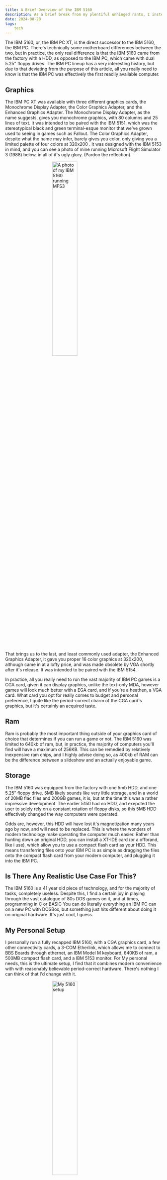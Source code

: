 ```yaml
---
title: A Brief Overview of the IBM 5160
description: As a brief break from my plentiful unhinged rants, I instead present a rant about my favorite piece of technology, the IBM 5160. It's useless in the modern era, but man is it cool, and I've been tinkering with one long enough that I owe it an article. I can't really think of any other ways to market this article.. read it if you like scrap metal, I guess.
date: 2024-08-20
tags: 
    tech
---
```


The IBM 5160, or, the IBM PC XT, is the direct successor to the IBM 5160, the IBM PC. There's technically some motherboard differences between the two, but in practice, the only real difference is that the IBM 5160 came from the factory with a HDD, as opposed to the IBM PC, which came with dual 5.25" floppy drives. The IBM PC lineup has a very interesting history, but due to that deviating from the purpose of this article, all you really need to know is that the IBM PC was effectively the first readily available computer.

## Graphics

The IBM PC XT was available with three different graphics cards, the Monochrome Display Adapter, the Color Graphics Adapter, and the Enhanced Graphics Adapter. The Monochrome Display Adapter, as the name suggests, gives you monochrome graphics, with 80 columns and 25 lines of text. It was intended to be paired with the IBM 5151, which was the stereotypical black and green terminal-esque monitor that we've grown used to seeing in games such as Fallout. The Color Graphics Adapter, despite what the name may infer, barely gives you color, only giving you a limited palette of four colors at 320x200 . It was designed with the IBM 5153 in mind, and you can see a photo of mine running Microsoft Flight Simulator 3 (1988) below, in all of it's ugly glory. (Pardon the reflection)

<img src="/img/fs3closeup.jpg" alt="A photo of my IBM 5160 running MFS3 "  height=40% style="display: block; margin: 0 auto"/>

That brings us to the last, and least commonly used adapter, the Enhanced Graphics Adapter, it gave you proper 16 color graphics at 320x200, although came in at a lofty price, and was made obsolete by VGA shortly after it's release. It was intended to be paired with the IBM 5154.

In practice, all you really need to run the vast majority of IBM PC games is a CGA card, given it can display graphics, unlike the text-only MDA, however games will look much better with a EGA card, and if you're a heathen, a VGA card. What card you opt for really comes to budget and personal preference, I quite like the period-correct charm of the CGA card's graphics, but it's certainly an acquired taste.

## Ram

Ram is probably the most important thing outside of your graphics card of choice that determines if you can run a game or not. The IBM 5160 was limited to 640kb of ram, but, in practice, the majority of computers you'll find will have a maximum of 256KB. This can be remedied by relatively inexpensive ram chips, and I highly advise doing so, as 400kb of RAM can be the difference between a slideshow and an actually enjoyable game.

## Storage

The IBM 5160 was equipped from the factory with one 5mb HDD, and one 5.25" floppy drive. 5MB likely sounds like very little storage, and in a world of 20MB flac files and 200GB games, it is, but at the time this was a rather impressive development. The earlier 5150 had no HDD, and exepcted the user to solely rely on a constant rotation of floppy disks, so this 5MB HDD effectively changed the way computers were operated.

Odds are, however, this HDD will have lost it's magnetization many years ago by now, and will need to be replaced. This is where the wonders of modern technology make operating the computer much easier. Rather than hunting down an original HDD, you can install a XT-IDE card (or a offbrand, like i use), which allow you to use a compact flash card as your HDD. This means transferring files onto your IBM PC is as simple as dragging the files onto the compact flash card from your modern computer, and plugging it into the IBM PC.

## Is There Any Realistic Use Case For This?

The IBM 5160 is a 41 year old piece of technology, and for the majority of tasks, completely useless. Despite this, I find a certain joy in playing through the vast catalogue of 80s DOS games on it, and at times, programming in C or BASIC You can do literally everything an IBM PC can on a new PC with DOSBox, but something just hits different about doing it on original hardware. It's just cool, I guess.

## My Personal Setup

I personally run a fully recapped IBM 5160, with a CGA graphics card, a few other connectivity cards, a 3-COM Etherlink, which allows me to connect to BBS Boards through ethernet, an IBM Model M keyboard, 640KB of ram, a 500MB compact flash card, and a IBM 5153 monitor. For My personal needs, this is the ultimate setup, I find that it combines modern convenience with with reasonably believable period-correct hardware. There's nothing I can think of that I'd change with it.

<img src="/img/5160setup82024.png" alt="My 5160 setup"  height=40% style="display: block; margin: 0 auto"/>

## Conclusion

This was a lot different than my previous articles, and I hope to publish more semi-constructive works about things I find interesting. If you have questions about the IBM PC lineup for some reason, feel free to ask me, I like to think of myself as semi-knowledgeable about them. TM out.